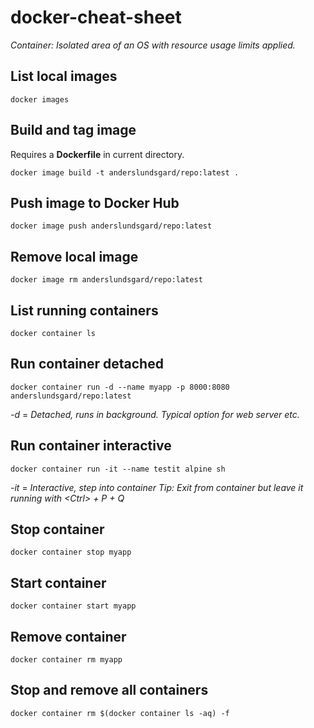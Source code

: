 # docker-cheat-sheet

*Container: Isolated area of an OS with resource usage limits applied.*

## List local images
```
docker images
```

## Build and tag image
Requires a **Dockerfile** in current directory.
```
docker image build -t anderslundsgard/repo:latest . 
```

## Push image to Docker Hub
```
docker image push anderslundsgard/repo:latest
```

## Remove local image
```
docker image rm anderslundsgard/repo:latest
```

## List running containers
```
docker container ls
```

## Run container detached
```
docker container run -d --name myapp -p 8000:8080 anderslundsgard/repo:latest
```
*-d* = *Detached, runs in background. Typical option for web server etc.*

## Run container interactive
```
docker container run -it --name testit alpine sh
```
*-it* = *Interactive, step into container*
*Tip: Exit from container but leave it running with \<Ctrl\> + P + Q*

## Stop container
```
docker container stop myapp
```

## Start container
```
docker container start myapp
```

## Remove container
```
docker container rm myapp
```

## Stop and remove all containers
```
docker container rm $(docker container ls -aq) -f
```
